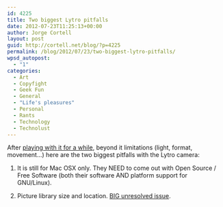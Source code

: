 ```yaml
---
id: 4225
title: Two biggest Lytro pitfalls
date: 2012-07-23T11:25:13+00:00
author: Jorge Cortell
layout: post
guid: http://cortell.net/blog/?p=4225
permalink: /blog/2012/07/23/two-biggest-lytro-pitfalls/
wpsd_autopost:
  - "1"
categories:
  - Art
  - Copyfight
  - Geek Fun
  - General
  - "Life's pleasures"
  - Personal
  - Rants
  - Technology
  - Technolust
---
```

After <a title="http://cortell.net/blog/2012/05/playing-with-my-new-lytro/" href="http://cortell.net/blog/2012/05/playing-with-my-new-lytro/" target="_blank">playing with it for a while</a>, beyond it limitations (light, format, movement...) here are the two biggest pitfalls with the Lytro camera:

1) It is still for Mac OSX only. They NEED to come out with Open Source / Free Software (both their software AND platform support for GNU/Linux).

2) Picture library size and location. <a title="http://support.lytro.com/entries/21079071-is-there-any-way-to-control-where-images-are-stored-on-my-computer" href="http://support.lytro.com/entries/21079071-is-there-any-way-to-control-where-images-are-stored-on-my-computer" target="_blank">BIG unresolved issue</a>.